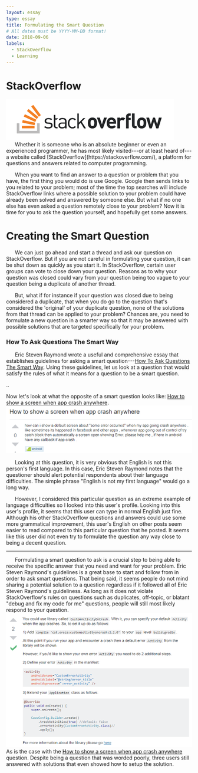 ```yaml
---
layout: essay
type: essay
title: Formulating the Smart Question
# All dates must be YYYY-MM-DD format!
date: 2018-09-06
labels:
  - StackOverflow
  - Learning
---
```


# StackOverflow
<img class="ui medium right circular floated image" src="../images/stackoverflowlogo.png">
&nbsp;&nbsp;&nbsp;&nbsp;&nbsp;&nbsp;Whether it is someone who is an absolute beginner or even an experienced programmer, he has most likely visited---or at least heard of---a  website called [StackOverflow](https://stackoverflow.com/), a platform for questions and answers related to computer programming. 

&nbsp;&nbsp;&nbsp;&nbsp;&nbsp;&nbsp;When you want to find an answer to a question or problem that you have, the first thing you would do is use Google. Google then sends links to you related to your problem; most of the time the top searches will include StackOverflow links where a possible solution to your problem could have already been solved and answered by someone else. But what if no one else has even asked a question remotely close to your problem? Now it is time for you to ask the question yourself, and hopefully get some answers.

# Creating the Smart Question
&nbsp;&nbsp;&nbsp;&nbsp;&nbsp;&nbsp;We can just go ahead and start a thread and ask our question on StackOverflow. But if you are not careful in formulating your question, it can be shut down as quickly as you start it. In StackOverflow, certain user groups can vote to close down your question. Reasons as to why your question was closed could vary from your question being too vague to your question being a duplicate of another thread. 

&nbsp;&nbsp;&nbsp;&nbsp;&nbsp;&nbsp;But, what if for instance if your question was closed due to being considered a duplicate, that when you do go to the question that's considered the 'original' of your duplicate question, none of the solutions from that thread can be applied to your problem? Chances are, you need to formulate a new question in a smarter way so that it may be answered with possible solutions that are targeted specifically for your problem. 

### How To Ask Questions The Smart Way
&nbsp;&nbsp;&nbsp;&nbsp;&nbsp;&nbsp;Eric Steven Raymond wrote a useful and comprehensive essay that establishes guidelines for asking a smart question---[How To Ask Questions The Smart Way](http://www.catb.org/esr/faqs/smart-questions.html). Using these guidelines, let us look at a question that would satisfy the rules of what it means for a question to be a smart question. 

..

Now let's look at what the opposite of a smart question looks like: [How to show a screen when app crash anywhere](https://stackoverflow.com/questions/52232981/how-to-show-a-screen-when-app-crash-anywhere).
<img class="ui big rounded image" src="../images/essay2pic1.png">

&nbsp;&nbsp;&nbsp;&nbsp;&nbsp;&nbsp;Looking at this question, it is very obvious that English is not this person's first language. In this case, Eric Steven Raymond notes that the questioner should alert potential respondents about their language difficulties. The simple phrase "English is not my first language" would go a long way. 

&nbsp;&nbsp;&nbsp;&nbsp;&nbsp;&nbsp;However, I considered this particular question as an extreme example of language difficulties so I looked into this user's profile. Looking into this user's profile, it seems that this user can type in normal English just fine. Although his other StackOverflow questions and answers could use some more grammatical improvement, this user's English on other posts seem easier to read compared to this particular question that he posted. It seems like this user did not even try to formulate the question any way close to being a decent question. 

***
 &nbsp;&nbsp;&nbsp;&nbsp;&nbsp;&nbsp;Formulating a smart question to ask is a crucial step to being able to receive the specific answer that you need and want for your problem. Eric Steven Raymond's guidelines is a great base to start and follow from in order to ask smart questions. That being said, it seems people do not mind sharing a potential solution to a question regardless if it followed all of Eric Steven Raymond's guideliness. As long as it does not violate StackOverflow's rules on questions such as duplicates, off-topic, or blatant "debug and fix my code for me" questions, people will still most likely respond to your question. 
 <img class="ui medium right rounded floated image" src="../images/essay2pic2.png">
 As is the case with the [How to show a screen when app crash anywhere](https://stackoverflow.com/questions/52232981/how-to-show-a-screen-when-app-crash-anywhere) question. Despite being a question that was worded poorly, three users still answered with solutions that even showed how to setup the solution.

  
